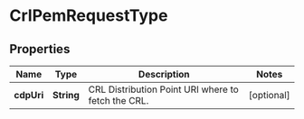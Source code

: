 # CrlPemRequestType

## Properties
Name | Type | Description | Notes
------------ | ------------- | ------------- | -------------
**cdpUri** | **String** | CRL Distribution Point URI where to fetch the CRL. |  [optional]
